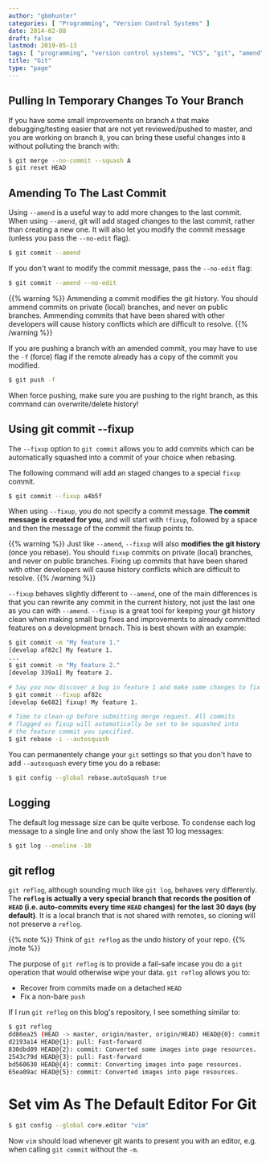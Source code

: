 ```yaml
---
author: "gbmhunter"
categories: [ "Programming", "Version Control Systems" ]
date: 2014-02-08
draft: false
lastmod: 2019-05-13
tags: [ "programming", "version control systems", "VCS", "git", "amend", "fixup", "squash", "history", "commits", "vim" ]
title: "Git"
type: "page"
---
```


## Pulling In Temporary Changes To Your Branch

If you have some small improvements on branch `A` that make debugging/testing easier that are not yet reviewed/pushed to master, and you are working on branch `B`, you can bring these useful changes into `B` without polluting the branch with:

```sh
$ git merge --no-commit --squash A
$ git reset HEAD
```

## Amending To The Last Commit

Using `--amend` is a useful way to add more changes to the last commit. When using `--amend`, git will add staged changes to the last commit, rather than creating a new one. It will also let you modify the commit message (unless you pass the `--no-edit` flag).

```sh
$ git commit --amend
```

If you don't want to modify the commit message, pass the `--no-edit` flag:

```sh
$ git commit --amend --no-edit
```

{{% warning %}}
Ammending a commit modifies the git history. You should ammend commits on private (local) branches, and never on public branches. Ammending commits that have been shared with other developers will cause history conflicts which are difficult to resolve.
{{% /warning %}}

If you are pushing a branch with an amended commit, you may have to use the `-f` (force) flag if the remote already has a copy of the commit you modified.

```sh
$ git push -f
```

When force pushing, make sure you are pushing to the right branch, as this command can overwrite/delete history!

## Using git commit --fixup

The `--fixup` option to `git commit` allows you to add commits which can be automatically squashed into a commit of your choice when rebasing.

The following command will add an staged changes to a special `fixup` commit.

```sh
$ git commit --fixup a4b5f
```

When using `--fixup`, you do not specify a commit message. **The commit message is created for you**, and will start with `!fixup`, followed by a space and then the message of the commit the fixup points to.

{{% warning %}}
Just like `--amend`, `--fixup` will also **modifies the git history** (once you rebase). You should `fixup` commits on private (local) branches, and never on public branches. Fixing up commits that have been shared with other developers will cause history conflicts which are difficult to resolve.
{{% /warning %}}

`--fixup` behaves slightly different to `--amend`, one of the main differences is that you can rewrite any commit in the current history, not just the last one as you can with `--amend`. `--fixup` is a great tool for keeping your git history clean when making small bug fixes and improvements to already committed features on a development brnach. This is best shown with an example:

```sh
$ git commit -m "My feature 1."
[develop af82c] My feature 1.
...
$ git commit -m "My feature 2."
[develop 339a1] My feature 2.

# Say you now discover a bug in feature 1 and make some changes to fix it
$ git commit --fixup af82c
[develop 6e682] fixup! My feature 1.

# Time to clean-up before submitting merge request. All commits
# flagged as fixup will automatically be set to be squashed into
# the feature commit you specified.
$ git rebase -i --autosquash
```

You can permanentely change your `git` settings so that you don't have to add `--autosquash` every time you do a rebase:

```sh
$ git config --global rebase.autoSquash true
```

## Logging

The default log message size can be quite verbose. To condense each log message to a single line and only show the last 10 log messages:

```sh
$ git log --oneline -10
```

## git reflog

`git reflog`, although sounding much like `git log`, behaves very differently. The **`reflog` is actually a very special branch that records the position of `HEAD` (i.e. auto-commits every time `HEAD` changes) for the last 30 days (by default)**. It is a local branch that is not shared with remotes, so cloning will not preserve a `reflog`.

{{% note %}}
Think of `git reflog` as the undo history of your repo.
{{% /note %}}

The purpose of `git reflog` is to provide a fail-safe incase you do a `git` operation that would otherwise wipe your data. `git reflog` allows you to:

- Recover from commits made on a detached `HEAD`
- Fix a non-bare `push`

If I run `git reflog` on this blog's repository, I see something similar to:

```sh
$ git reflog
dd86ea25 (HEAD -> master, origin/master, origin/HEAD) HEAD@{0}: commit: Updates to the Linux user permissions and Git pages.
d2193a14 HEAD@{1}: pull: Fast-forward
830dbd09 HEAD@{2}: commit: Converted some images into page resources.
2543c79d HEAD@{3}: pull: Fast-forward
bd560630 HEAD@{4}: commit: Converting images into page resources.
65ea09ac HEAD@{5}: commit: Converted images into page resources.
```

# Set vim As The Default Editor For Git

```sh
$ git config --global core.editor "vim"
```

Now `vim` should load whenever git wants to present you with an editor, e.g. when calling  `git commit` without the `-m`.